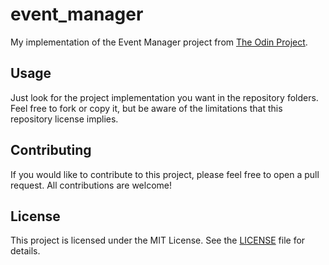 # event_manager

My implementation of the Event Manager project from [The Odin Project](https://www.theodinproject.com).

## Usage

Just look for the project implementation you want in the repository folders. Feel free to fork or copy it, but be aware of the limitations that this repository license implies.

## Contributing

If you would like to contribute to this project, please feel free to open a pull request. All contributions are welcome!

## License

This project is licensed under the MIT License. See the [LICENSE](https://github.com/olooeez/ruby-exercises/blob/main/LICENSE) file for details.

